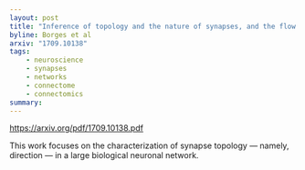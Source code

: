 ```yaml
---
layout: post
title: "Inference of topology and the nature of synapses, and the flow of information in neuronal networks"
byline: Borges et al
arxiv: "1709.10138"
tags:
    - neuroscience
    - synapses
    - networks
    - connectome
    - connectomics
summary:
---
```


https://arxiv.org/pdf/1709.10138.pdf

This work focuses on the characterization of synapse topology — namely, direction — in a large biological neuronal network.
